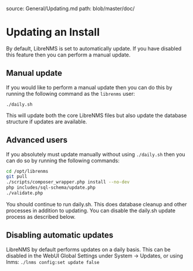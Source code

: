 source: General/Updating.md
path: blob/master/doc/

# Updating an Install

By default, LibreNMS is set to automatically update. If you have
disabled this feature then you can perform a manual update.

## Manual update

If you would like to perform a manual update then you can do this by
running the following command as the `librenms` user:

`./daily.sh`

This will update both the core LibreNMS files but also update the database
structure if updates are available.

## Advanced users

If you absolutely must update manually without using `./daily.sh` then
you can do so by running the following commands:

```bash
cd /opt/librenms
git pull
./scripts/composer_wrapper.php install --no-dev
php includes/sql-schema/update.php
./validate.php
```

You should continue to run daily.sh.  This does database cleanup and
other processes in addition to updating. You can disable the daily.sh
update process as described below.

## Disabling automatic updates

LibreNMS by default performs updates on a daily basis. This can be disabled in the WebUI Global Settings under System -> Updates, or using lnms: `./lnms config:set update false`
